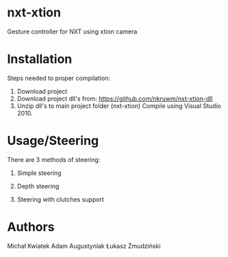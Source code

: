 # nxt-xtion
Gesture controller for NXT using xtion camera

# Installation
Steps needed to proper compilation:
  1) Download project
  2) Download project dll's from: https://github.com/nkruwm/nxt-xtion-dll
  3) Unzip dll's to main project folder (nxt-xtion)
Compile using Visual Studio 2010.

# Usage/Steering
There are 3 methods of steering:
  1) Simple steering
    
  2) Depth steering
    
  3) Steering with clutches support
    
    
# Authors
  Michał Kwiatek
  Adam Augustyniak
  Łukasz Żmudziński

